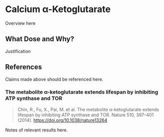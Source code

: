 # Calcium α-Ketoglutarate
Overview here

## What Dose and Why?
Justification

## References
Claims made above should be referenced here.

### The metabolite α-ketoglutarate extends lifespan by inhibiting ATP synthase and TOR
> Chin, R., Fu, X., Pai, M. et al. The metabolite α-ketoglutarate extends lifespan by inhibiting ATP synthase and TOR. Nature 510, 397–401 (2014). https://doi.org/10.1038/nature13264

Notes of relevant results here.